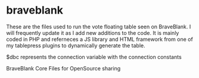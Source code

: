 braveblank
==========
These are the files used to run the vote floating table seen on BraveBlank. I will frequently update it as I add new
additions to the code. It is mainly coded in PHP and referneces a JS library and HTML framework from one of my tablepress
plugins to dynamically generate the table.

$dbc represents the connection variable with the connection constants


BraveBlank Core Files for OpenSource sharing
